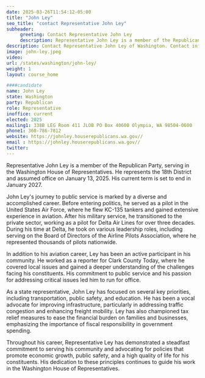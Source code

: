 ```yaml
---
date: 2025-03-26T11:54:12-05:00
title: "John Ley"
seo_title: "contact Representative John Ley"
subheader:
     greeting: Contact Representative John Ley
     description: Representative John Ley is a member of the Republican Party, serving in the Washington House of Representatives. He represents the 18th District and assumed office on January 13, 2025. His current term is set to end in January 2027
description: Contact Representative John Ley of Washington. Contact information for John Ley includes email address, phone number, and mailing address.
image: john-ley.jpeg
video:
url: /states/washington/john-ley/
weight: 1
layout: course_home

####candidate
name: John Ley
state: Washington
party: Republican
role: Representative
inoffice: current
elected: 2025
mailing1: 338B LEG Room 411 JLOB PO Box 40600 Olympia, WA 98504-0600
phone1: 360-786-7812
website: https://johnley.houserepublicans.wa.gov//
email : https://johnley.houserepublicans.wa.gov//
twitter: 
---
```

Representative John Ley is a member of the Republican Party, serving in the Washington House of Representatives. He represents the 18th District and assumed office on January 13, 2025. His current term is set to end in January 2027.

John Ley's journey to public service is marked by a diverse and accomplished career. Before entering politics, he served as a pilot in the United States Air Force, where he flew KC-135 tankers and gained extensive experience in aviation. After his military service, he transitioned to the private sector, working as a pilot for Delta Air Lines for over three decades. During his time at Delta, he took on various leadership roles, including serving on the Board of Directors of the Airline Pilots Association, where he represented thousands of pilots nationwide.

In addition to his aviation career, Ley has been an active participant in his community. He worked as a reporter for Clark County Today, where he covered local issues and gained a deeper understanding of the challenges facing his constituents. His commitment to public service and his passion for addressing critical issues led him to run for office.

As a state representative, John Ley has focused on several key priorities, including transportation, public safety, and education. He has been a vocal advocate for improving infrastructure, particularly in addressing traffic congestion and enhancing freight mobility. Ley has also championed tax relief measures to ease the financial burden on families and businesses, emphasizing the importance of fiscal responsibility in government spending.

Throughout his career, Representative Ley has demonstrated a steadfast commitment to serving his community and advocating for policies that promote economic growth, public safety, and a high quality of life for his constituents. His dedication to these principles continues to guide his work in the Washington House of Representatives.
